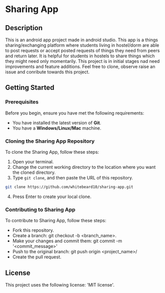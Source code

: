 # Sharing App

## Description

This is an android app project made in android studio. This app is a things sharing/exchanging platform where students living in hostel/dorm are able to post requests or accept posted requests of things they need from peers and return later. It is helpful for students in hostels to share things which they might need only momentarily. This project is in initial stages nad need improvements and feature additions. Feel free to clone, observe raise an issue and conribute towards this project.

## Getting Started

### Prerequisites

Before you begin, ensure you have met the following requirements:

- You have installed the latest version of **Git**.
- You have a **Windows/Linux/Mac** machine.

### Cloning the Sharing App Repository

To clone the Sharing App, follow these steps:

1. Open your terminal.
2. Change the current working directory to the location where you want the cloned directory.
3. Type `git clone`, and then paste the URL of this repository.

```bash
git clone https://github.com/whitebeard10/sharing-app.git


```

4. Press Enter to create your local clone.

### Contributing to Sharing App

To contribute to Sharing App, follow these steps:

- Fork this repository.
- Create a branch: git checkout -b <branch_name>.
- Make your changes and commit them: git commit -m '<commit_message>'
- Push to the original branch: git push origin <project_name>/<location>
- Create the pull request.

## License

This project uses the following license: 'MIT license'.
